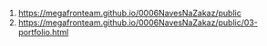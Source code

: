 1. <https://megafronteam.github.io/0006NavesNaZakaz/public>
1. <https://megafronteam.github.io/0006NavesNaZakaz/public/03-portfolio.html>